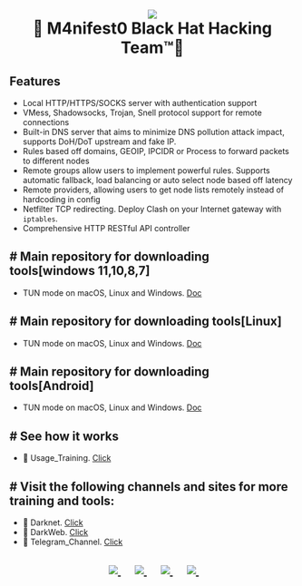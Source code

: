 <h1 align="center">
  <img src="https://github.com/attakercyebr/Clash-VPN/blob/main/1%20(2)%20(1).png">
  <br>👊 M4nifest0 Black Hat Hacking Team™💪 <br>
</h1>

## Features

- Local HTTP/HTTPS/SOCKS server with authentication support
- VMess, Shadowsocks, Trojan, Snell protocol support for remote connections
- Built-in DNS server that aims to minimize DNS pollution attack impact, supports DoH/DoT upstream and fake IP.
- Rules based off domains, GEOIP, IPCIDR or Process to forward packets to different nodes
- Remote groups allow users to implement powerful rules. Supports automatic fallback, load balancing or auto select node based off latency
- Remote providers, allowing users to get node lists remotely instead of hardcoding in config
- Netfilter TCP redirecting. Deploy Clash on your Internet gateway with `iptables`.
- Comprehensive HTTP RESTful API controller

## # Main repository for downloading tools[windows 11,10,8,7]

- TUN mode on macOS, Linux and Windows. [Doc](https://github.com/Fndroid/clash_for_windows_pkg/releases)


## # Main repository for downloading tools[Linux]

- TUN mode on macOS, Linux and Windows. [Doc](https://github.com/Fndroid/clash_for_windows_pkg/releases)


## # Main repository for downloading tools[Android]

- TUN mode on macOS, Linux and Windows. [Doc](https://github.com/Kr328/ClashForAndroid/releases)


## # See how it works

- 🤡 Usage_Training. [Click](https://t.me/M4nifest0/701) 

## # Visit the following channels and sites for more training and tools:

- 🔞 Darknet. [Click](https://m4nifest0.com)
- 🔞 DarkWeb. [Click](http://afe36vr4gqncdsekksl5ka3xahemj4cpnguj5t7wwp5vxvhff3h5g2qd.onion)
- 🔞 Telegram_Channel. [Click](https://t.me/M4nifest0)


<h2>
<p align="center">	
</a>&nbsp;&nbsp;&nbsp;&nbsp;
	<a href="https://t.me/M4nifest0">
		<img src="https://img.shields.io/badge/Telegram-%23000000.svg?&style=for-the-badge&logo=Telegram&logoColor=white" />
	</a>&nbsp;&nbsp;&nbsp;&nbsp;
	<a href="https://twitter.com/_M4nifest0_">
		<img src="https://img.shields.io/badge/twitter-%231DA1F2.svg?&style=for-the-badge&logo=twitter&logoColor=white" />
	</a>&nbsp;&nbsp;&nbsp;&nbsp;
	<a href="https://m4nifest0.com">
		<img src="https://img.shields.io/badge/WebSite-%234A154B.svg?&style=for-the-badge&logo=slack&logoColor=white" />
	</a>&nbsp;&nbsp;&nbsp;&nbsp;
	<a href="http://afe36vr4gqncdsekksl5ka3xahemj4cpnguj5t7wwp5vxvhff3h5g2qd.onion/">
		<img src="https://img.shields.io/badge/WebSite-%234A154B.svg?&style=for-the-badge&logo=slack&logoColor=white" />
    </a>&nbsp;&nbsp;&nbsp;&nbsp;

</p>
